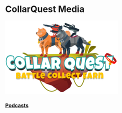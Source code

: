 # CollarQuest Media

![CollarQuest a Metaverse Play2Earn Ecosystem](../../../.gitbook/assets/CQ-Title.png)

### [Podcasts](collar-podcast.md)

